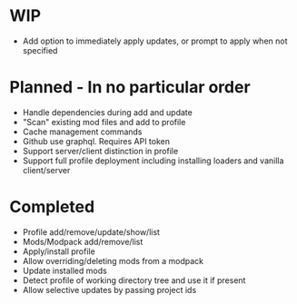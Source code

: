 # WIP
- Add option to immediately apply updates, or prompt to apply when not specified

# Planned - In no particular order
- Handle dependencies during add and update
- "Scan" existing mod files and add to profile
- Cache management commands
- Github use graphql. Requires API token
- Support server/client distinction in profile
- Support full profile deployment including installing loaders and vanilla client/server

# Completed
- Profile add/remove/update/show/list
- Mods/Modpack add/remove/list
- Apply/install profile
- Allow overriding/deleting mods from a modpack
- Update installed mods
- Detect profile of working directory tree and use it if present
- Allow selective updates by passing project ids
